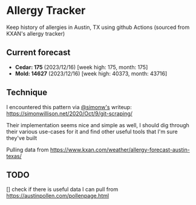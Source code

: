 # Allergy Tracker

Keep history of allergies in Austin, TX using github Actions (sourced from KXAN's allergy tracker)

## Current forecast
<!-- INJECT FORECAST -->
- **Cedar: 175** (2023/12/16)  [week high: 175, month: 175]
- **Mold: 14627** (2023/12/16)  [week high: 40373, month: 43716]
<!-- END INJECT FORECAST -->

## Technique

I encountered this pattern via [@simonw's](https://github.com/simonw) writeup: https://simonwillison.net/2020/Oct/9/git-scraping/

Their implementation seems nice and simple as well, I should dig through their various use-cases for it and find other useful tools that I'm sure they've built

Pulling data from https://www.kxan.com/weather/allergy-forecast-austin-texas/

## TODO

[] check if there is useful data I can pull from https://austinpollen.com/pollenpage.html
